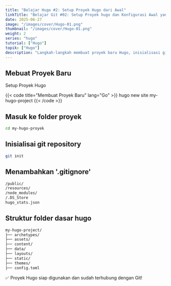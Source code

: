 ```yaml
---
title: "Belajar Hugo #2: Setup Proyek Hugo dari Awal"
linkTitle: "Belajar Git #02: Setup Proyek hugo dan Konfigurasi Awal yang Harus Dilakukan"
date: 2025-06-27
image: "/images/cover/Hugo-01.png"
thumbnail: "/images/cover/Hugo-01.png"
weight: 2
series: "hugo"
tutorial: ["Hugo"]
topik: ["Hugo"]
description: "Langkah-langkah membuat proyek baru Hugo, inisialisasi git, dan struktur folder."
---
```


## Mebuat Proyek Baru

Setup Proyek Hugo

{{< code title="Membuat Proyek Baru" lang="Go" >}}
hugo new site my-hugo-project
{{< /code >}}


## Masuk ke folder proyek

```bash
cd my-hugo-proyek
```

## Inisialisai git repository

```bash
git init
```

## Menambahkan '.gitignore'

```bash
/public/
/resources/
/node_modules/
/.DS_Store
hugo_stats.json
```

## Struktur folder dasar hugo

```bash
my-hugo-project/
├── archetypes/
├── assets/
├── content/
├── data/
├── layouts/
├── static/
├── themes/
├── config.toml
```

✅ Proyek Hugo siap digunakan dan sudah terhubung dengan Git!